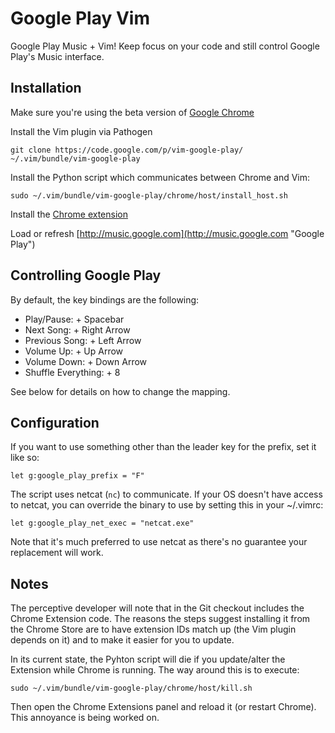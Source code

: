 Google Play Vim
===============
Google Play Music + Vim!
Keep focus on your code and still control Google Play's Music interface.


Installation
------------
Make sure you're using the beta version of [Google Chrome](https://www.google.com/intl/en/chrome/browser/beta.html "Chrome Beta")

Install the Vim plugin via Pathogen

    git clone https://code.google.com/p/vim-google-play/ ~/.vim/bundle/vim-google-play

Install the Python script which communicates between Chrome and Vim:

    sudo ~/.vim/bundle/vim-google-play/chrome/host/install_host.sh

Install the [Chrome extension](https://chrome.google.com/webstore/detail/vim-google-play/hlkahhljkhopbnhajdjmiicihofpnjla "Install extension")

Load or refresh [http://music.google.com](http://music.google.com "Google Play")


Controlling Google Play
-----------------------
By default, the key bindings are the following:

  * Play/Pause: <leader> + Spacebar
  * Next Song: <leader> + Right Arrow
  * Previous Song: <leader> + Left Arrow
  * Volume Up: <leader> + Up Arrow
  * Volume Down: <leader> + Down Arrow
  * Shuffle Everything: <leader> + 8

See below for details on how to change the mapping.


Configuration
-------------
If you want to use something other than the leader key for the prefix, set it like so:

    let g:google_play_prefix = "F"

The script uses netcat (`nc`) to communicate.  If your OS doesn't have access to netcat,
you can override the binary to use by setting this in your ~/.vimrc:

    let g:google_play_net_exec = "netcat.exe"

Note that it's much preferred to use netcat as there's no guarantee your replacement will work.


Notes
-----
The perceptive developer will note that in the Git checkout includes the Chrome Extension code.  The reasons the steps
suggest installing it from the Chrome Store are to have extension IDs match up (the Vim plugin depends on it) and to make it easier
for you to update.

In its current state, the Pyhton script will die if you update/alter the Extension while Chrome is running.  The way around this is to execute:

    sudo ~/.vim/bundle/vim-google-play/chrome/host/kill.sh

Then open the Chrome Extensions panel and reload it (or restart Chrome).  This annoyance is being worked on.
